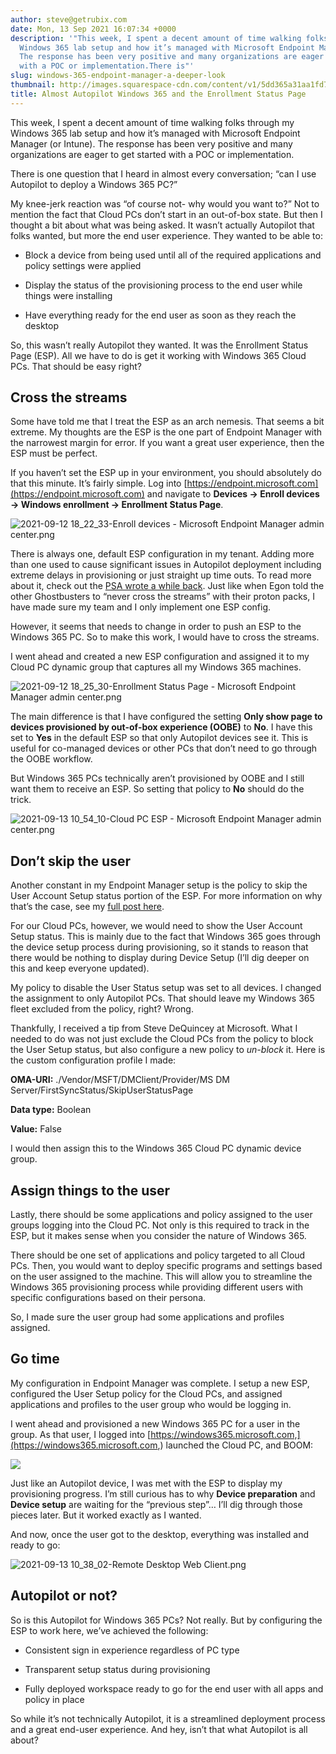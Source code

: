 ```yaml
---
author: steve@getrubix.com
date: Mon, 13 Sep 2021 16:07:34 +0000
description: '"This week, I spent a decent amount of time walking folks through my
  Windows 365 lab setup and how it’s managed with Microsoft Endpoint Manager (or Intune).
  The response has been very positive and many organizations are eager to get started
  with a POC or implementation.There is"'
slug: windows-365-endpoint-manager-a-deeper-look
thumbnail: http://images.squarespace-cdn.com/content/v1/5dd365a31aa1fd743bc30b8e/1631545883948-T08PMX8LQRPV6NMVUFFT/unsplash-image-yGPxCYPS8H4.jpg
title: Almost Autopilot Windows 365 and the Enrollment Status Page
---
```


This week, I spent a decent amount of time walking folks through my Windows 365 lab setup and how it’s managed with Microsoft Endpoint Manager (or Intune). The response has been very positive and many organizations are eager to get started with a POC or implementation.

There is one question that I heard in almost every conversation; “can I use Autopilot to deploy a Windows 365 PC?”

My knee-jerk reaction was “of course not- why would you want to?” Not to mention the fact that Cloud PCs don’t start in an out-of-box state. But then I thought a bit about what was being asked. It wasn’t actually Autopilot that folks wanted, but more the end user experience. They wanted to be able to:

-   Block a device from being used until all of the required applications and policy settings were applied
    
-   Display the status of the provisioning process to the end user while things were installing
    
-   Have everything ready for the end user as soon as they reach the desktop
    

So, this wasn’t really Autopilot they wanted. It was the Enrollment Status Page (ESP). All we have to do is get it working with Windows 365 Cloud PCs. That should be easy right?

Cross the streams
-----------------

Some have told me that I treat the ESP as an arch nemesis. That seems a bit extreme. My thoughts are the ESP is the one part of Endpoint Manager with the narrowest margin for error. If you want a great user experience, then the ESP must be perfect.

If you haven’t set the ESP up in your environment, you should absolutely do that this minute. It’s fairly simple. Log into [https://endpoint.microsoft.com](https://endpoint.microsoft.com) and navigate to **Devices -> Enroll devices -> Windows enrollment -> Enrollment Status Page**.

![2021-09-12 18_22_33-Enroll devices - Microsoft Endpoint Manager admin center.png](https://getrubixsitecms.blob.core.windows.net/public-assets/content/v1/5dd365a31aa1fd743bc30b8e/1631546983446-8DG2FNDASLOWDCZARS5D/2021-09-12+18_22_33-Enroll+devices+-+Microsoft+Endpoint+Manager+admin+center.png)

There is always one, default ESP configuration in my tenant. Adding more than one used to cause significant issues in Autopilot deployment including extreme delays in provisioning or just straight up time outs. To read more about it, check out the [PSA wrote a while back](https://www.getrubix.com/blog/multiple-enrollment-status-pages-a-psa). Just like when Egon told the other Ghostbusters to “never cross the streams” with their proton packs, I have made sure my team and I only implement one ESP config.

However, it seems that needs to change in order to push an ESP to the Windows 365 PC. So to make this work, I would have to cross the streams.

I went ahead and created a new ESP configuration and assigned it to my Cloud PC dynamic group that captures all my Windows 365 machines.

![2021-09-12 18_25_30-Enrollment Status Page - Microsoft Endpoint Manager admin center.png](https://getrubixsitecms.blob.core.windows.net/public-assets/content/v1/5dd365a31aa1fd743bc30b8e/1631547221208-FM8DH768BE6KUG8W5QIM/2021-09-12+18_25_30-Enrollment+Status+Page+-+Microsoft+Endpoint+Manager+admin+center.png)

The main difference is that I have configured the setting **Only show page to devices provisioned by out-of-box experience (OOBE)** to **No**. I have this set to **Yes** in the default ESP so that only Autopilot devices see it. This is useful for co-managed devices or other PCs that don’t need to go through the OOBE workflow.

But Windows 365 PCs technically aren’t provisioned by OOBE and I still want them to receive an ESP. So setting that policy to **No** should do the trick.

![2021-09-13 10_54_10-Cloud PC ESP - Microsoft Endpoint Manager admin center.png](https://getrubixsitecms.blob.core.windows.net/public-assets/content/v1/5dd365a31aa1fd743bc30b8e/1631547396880-9E7HUPQZYAO09PPK0YIO/2021-09-13+10_54_10-Cloud+PC+ESP+-+Microsoft+Endpoint+Manager+admin+center.png)

Don’t skip the user
-------------------

Another constant in my Endpoint Manager setup is the policy to skip the User Account Setup status portion of the ESP. For more information on why that’s the case, see my [full post here](https://www.getrubix.com/blog/please-wait).

For our Cloud PCs, however, we would need to show the User Account Setup status. This is mainly due to the fact that Windows 365 goes through the device setup process during provisioning, so it stands to reason that there would be nothing to display during Device Setup (I’ll dig deeper on this and keep everyone updated).

My policy to disable the User Status setup was set to all devices. I changed the assignment to only Autopilot PCs. That should leave my Windows 365 fleet excluded from the policy, right? Wrong.

Thankfully, I received a tip from Steve DeQuincey at Microsoft. What I needed to do was not just exclude the Cloud PCs from the policy to block the User Setup status, but also configure a new policy to _un-block_ it. Here is the custom configuration profile I made:

**OMA-URI:** ./Vendor/MSFT/DMClient/Provider/MS DM Server/FirstSyncStatus/SkipUserStatusPage

**Data type:** Boolean

**Value:** False

I would then assign this to the Windows 365 Cloud PC dynamic device group.

Assign things to the user
-------------------------

Lastly, there should be some applications and policy assigned to the user groups logging into the Cloud PC. Not only is this required to track in the ESP, but it makes sense when you consider the nature of Windows 365.

There should be one set of applications and policy targeted to all Cloud PCs. Then, you would want to deploy specific programs and settings based on the user assigned to the machine. This will allow you to streamline the Windows 365 provisioning process while providing different users with specific configurations based on their persona.

So, I made sure the user group had some applications and profiles assigned.

Go time
-------

My configuration in Endpoint Manager was complete. I setup a new ESP, configured the User Setup policy for the Cloud PCs, and assigned applications and profiles to the user group who would be logging in.

I went ahead and provisioned a new Windows 365 PC for a user in the group. As that user, I logged into [https://windows365.microsoft.com,](https://windows365.microsoft.com,) launched the Cloud PC, and BOOM:

![](https://getrubixsitecms.blob.core.windows.net/public-assets/content/v1/5dd365a31aa1fd743bc30b8e/1631548208726-ONP66JUHG2DPYY1BO5ZO/2021-09-13+10_29_46-Remote+Desktop+Web+Client.png)

Just like an Autopilot device, I was met with the ESP to display my provisioning progress. I’m still curious has to why **Device preparation** and **Device setup** are waiting for the “previous step”… I’ll dig through those pieces later. But it worked exactly as I wanted.

And now, once the user got to the desktop, everything was installed and ready to go:

![2021-09-13 10_38_02-Remote Desktop Web Client.png](https://getrubixsitecms.blob.core.windows.net/public-assets/content/v1/5dd365a31aa1fd743bc30b8e/1631548341156-TPUCNEYM4J9066HQEDVT/2021-09-13+10_38_02-Remote+Desktop+Web+Client.png)

Autopilot or not?
-----------------

So is this Autopilot for Windows 365 PCs? Not really. But by configuring the ESP to work here, we’ve achieved the following:

-   Consistent sign in experience regardless of PC type
    
-   Transparent setup status during provisioning
    
-   Fully deployed workspace ready to go for the end user with all apps and policy in place
    

So while it’s not technically Autopilot, it is a streamlined deployment process and a great end-user experience. And hey, isn’t that what Autopilot is all about?